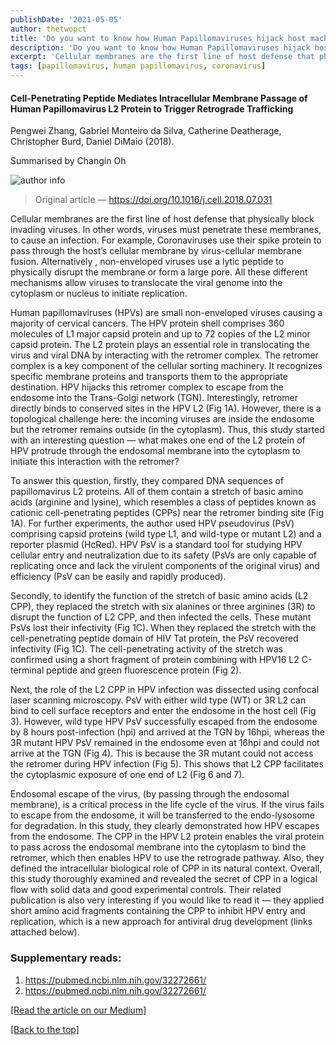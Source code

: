 ```yaml
---
publishDate: '2021-05-05'
author: thetwopct
title: 'Do you want to know how Human Papillomaviruses hijack host machinery?'
description: 'Do you want to know how Human Papillomaviruses hijack host machinery?'
excerpt: 'Cellular membranes are the first line of host defense that physically block invading viruses'
tags: [papillomavirus, human papillomavirus, coronavirus]
---
```


#### Cell-Penetrating Peptide Mediates Intracellular Membrane Passage of Human Papillomavirus L2 Protein to Trigger Retrograde Trafficking

Pengwei Zhang, Gabriel Monteiro da Silva, Catherine Deatherage, Christopher Burd, Daniel DiMaio (2018).

Summarised by Changin Oh

![author info](https://miro.medium.com/v2/resize:fit:720/format:webp/1*PR2EghNAeuhY63mU33dngA.jpeg)

>Original article — https://doi.org/10.1016/j.cell.2018.07.031

Cellular membranes are the first line of host defense that physically block invading viruses. In other words, viruses must penetrate these membranes, to cause an infection. For example, Coronaviruses use their spike protein to pass through the host’s cellular membrane by virus-cellular membrane fusion. Alternatively , non-enveloped viruses use a lytic peptide to physically disrupt the membrane or form a large pore. All these different mechanisms allow viruses to translocate the viral genome into the cytoplasm or nucleus to initiate replication.

Human papillomaviruses (HPVs) are small non-enveloped viruses causing a majority of cervical cancers. The HPV protein shell comprises 360 molecules of L1 major capsid protein and up to 72 copies of the L2 minor capsid protein. The L2 protein plays an essential role in translocating the virus and viral DNA by interacting with the retromer complex. The retromer complex is a key component of the cellular sorting machinery. It recognizes specific membrane proteins and transports them to the appropriate destination. HPV hijacks this retromer complex to escape from the endosome into the Trans-Golgi network (TGN). Interestingly, retromer directly binds to conserved sites in the HPV L2 (Fig 1A). However, there is a topological challenge here: the incoming viruses are inside the endosome but the retromer remains outside (in the cytoplasm). Thus, this study started with an interesting question — what makes one end of the L2 protein of HPV protrude through the endosomal membrane into the cytoplasm to initiate this interaction with the retromer?

To answer this question, firstly, they compared DNA sequences of papillomavirus L2 proteins. All of them contain a stretch of basic amino acids (arginine and lysine), which resembles a class of peptides known as cationic cell-penetrating peptides (CPPs) near the retromer binding site (Fig 1A). For further experiments, the author used HPV pseudovirus (PsV) comprising capsid proteins (wild type L1, and wild-type or mutant L2) and a reporter plasmid (HcRed). HPV PsV is a standard tool for studying HPV cellular entry and neutralization due to its safety (PsVs are only capable of replicating once and lack the virulent components of the original virus) and efficiency (PsV can be easily and rapidly produced).

Secondly, to identify the function of the stretch of basic amino acids (L2 CPP), they replaced the stretch with six alanines or three arginines (3R) to disrupt the function of L2 CPP, and then infected the cells. These mutant PsVs lost their infectivity (Fig 1C). When they replaced the stretch with the cell-penetrating peptide domain of HIV Tat protein, the PsV recovered infectivity (Fig 1C). The cell-penetrating activity of the stretch was confirmed using a short fragment of protein combining with HPV16 L2 C-terminal peptide and green fluorescence protein (Fig 2).

Next, the role of the L2 CPP in HPV infection was dissected using confocal laser scanning microscopy. PsV with either wild type (WT) or 3R L2 can bind to cell surface receptors and enter the endosome in the host cell (Fig 3). However, wild type HPV PsV successfully escaped from the endosome by 8 hours post-infection (hpi) and arrived at the TGN by 16hpi, whereas the 3R mutant HPV PsV remained in the endosome even at 16hpi and could not arrive at the TGN (Fig 4). This is because the 3R mutant could not access the retromer during HPV infection (Fig 5). This shows that L2 CPP facilitates the cytoplasmic exposure of one end of L2 (Fig 6 and 7).

Endosomal escape of the virus, (by passing through the endosomal membrane), is a critical process in the life cycle of the virus. If the virus fails to escape from the endosome, it will be transferred to the endo-lysosome for degradation. In this study, they clearly demonstrated how HPV escapes from the endosome. The CPP in the HPV L2 protein enables the viral protein to pass across the endosomal membrane into the cytoplasm to bind the retromer, which then enables HPV to use the retrograde pathway. Also, they defined the intracellular biological role of CPP in its natural context. Overall, this study thoroughly examined and revealed the secret of CPP in a logical flow with solid data and good experimental controls. Their related publication is also very interesting if you would like to read it — they applied short amino acid fragments containing the CPP to inhibit HPV entry and replication, which is a new approach for antiviral drug development (links attached below).

### Supplementary reads: 
1. https://pubmed.ncbi.nlm.nih.gov/32272661/
2. https://pubmed.ncbi.nlm.nih.gov/32272661/

[[Read the article on our Medium]](https://benzymeventures.medium.com/do-you-want-to-know-how-human-papillomaviruses-hijack-host-machinery-b4960704fe22)

[[Back to the top]](#top)
